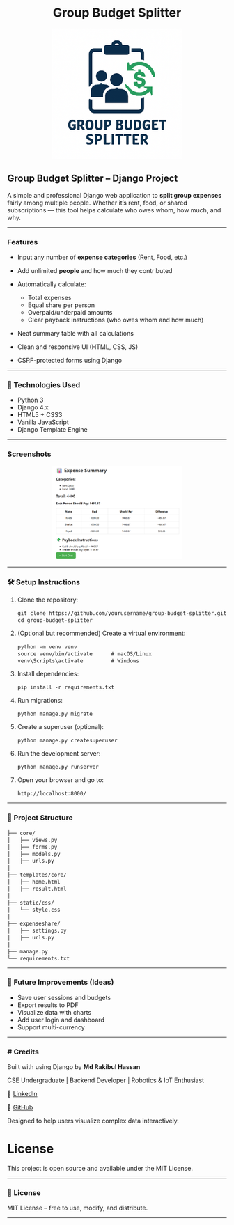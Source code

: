 # <h1 align="center"> Group Budget Splitter </h1>

<p align="center">
  <img src="Expenseshare-logo.png" width="300" alt="Expenseshare-logo">
</p>


## Group Budget Splitter – Django Project

A simple and professional Django web application to **split group expenses** fairly among multiple people. Whether it’s rent, food, or shared subscriptions — this tool helps calculate who owes whom, how much, and why.

---

### Features

* Input any number of **expense categories** (Rent, Food, etc.)
* Add unlimited **people** and how much they contributed
* Automatically calculate:

  * Total expenses
  * Equal share per person
  * Overpaid/underpaid amounts
  * Clear payback instructions (who owes whom and how much)
* Neat summary table with all calculations
* Clean and responsive UI (HTML, CSS, JS)
*  CSRF-protected forms using Django

---

### 🚀 Technologies Used

* Python 3
* Django 4.x
* HTML5 + CSS3
* Vanilla JavaScript
* Django Template Engine

---

### Screenshots
<p align="center">
  <img src="Expenseshare.png" width="300" alt="Expenseshare">
</p>

---

### 🛠️ Setup Instructions

1. Clone the repository:

   ```
   git clone https://github.com/yourusername/group-budget-splitter.git
   cd group-budget-splitter
   ```

2. (Optional but recommended) Create a virtual environment:

   ```
   python -m venv venv
   source venv/bin/activate      # macOS/Linux
   venv\Scripts\activate         # Windows
   ```

3. Install dependencies:

   ```
   pip install -r requirements.txt
   ```

4. Run migrations:

   ```
   python manage.py migrate
   ```

5. Create a superuser (optional):

   ```
   python manage.py createsuperuser
   ```

6. Run the development server:

   ```
   python manage.py runserver
   ```

7. Open your browser and go to:

   ```
   http://localhost:8000/
   ```

---

### 📂 Project Structure

```
├── core/
│   ├── views.py
│   ├── forms.py
│   ├── models.py
│   ├── urls.py
│
├── templates/core/
│   ├── home.html
│   ├── result.html
│
├── static/css/
│   └── style.css
│
├── expenseshare/
│   ├── settings.py
│   ├── urls.py
│
├── manage.py
└── requirements.txt
```

---

### 🔧 Future Improvements (Ideas)

* Save user sessions and budgets
* Export results to PDF
* Visualize data with charts
* Add user login and dashboard
* Support multi-currency

---

### # Credits

Built with using Django by **Md Rakibul Hassan**

CSE Undergraduate | Backend Developer | Robotics & IoT Enthusiast

🔗 [LinkedIn](https://www.linkedin.com/in/md-rakibul-hassan-507b00308)

🐙 [GitHub](https://github.com/RR0327)

Designed to help users visualize complex data interactively.

# License

This project is open source and available under the MIT License.

---

### 📜 License

MIT License – free to use, modify, and distribute.

---
